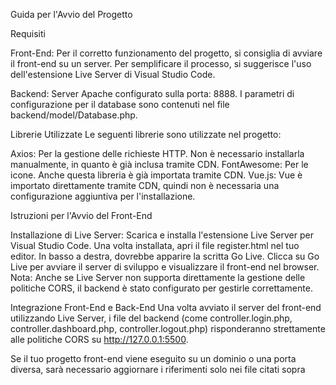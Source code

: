 Guida per l'Avvio del Progetto

Requisiti

Front-End:
Per il corretto funzionamento del progetto, si consiglia di avviare il front-end su un server. Per semplificare il processo, si suggerisce l'uso dell'estensione Live Server di Visual Studio Code.

Backend:
Server Apache configurato sulla porta: 8888.
I parametri di configurazione per il database sono contenuti nel file backend/model/Database.php.

Librerie Utilizzate
Le seguenti librerie sono utilizzate nel progetto:

Axios: Per la gestione delle richieste HTTP. Non è necessario installarla manualmente, in quanto è già inclusa tramite CDN.
FontAwesome: Per le icone. Anche questa libreria è già importata tramite CDN.
Vue.js: Vue è importato direttamente tramite CDN, quindi non è necessaria una configurazione aggiuntiva per l'installazione.

Istruzioni per l'Avvio del Front-End

Installazione di Live Server:
Scarica e installa l'estensione Live Server per Visual Studio Code.
Una volta installata, apri il file register.html nel tuo editor.
In basso a destra, dovrebbe apparire la scritta Go Live.
Clicca su Go Live per avviare il server di sviluppo e visualizzare il front-end nel browser.
Nota: Anche se Live Server non supporta direttamente la gestione delle politiche CORS, il backend è stato configurato per gestirle correttamente.

Integrazione Front-End e Back-End
Una volta avviato il server del front-end utilizzando Live Server, i file del backend (come controller.login.php, controller.dashboard.php, controller.logout.php) risponderanno strettamente alle politiche CORS su http://127.0.0.1:5500.

Se il tuo progetto front-end viene eseguito su un dominio o una porta diversa, sarà necessario aggiornare i riferimenti solo nei file citati sopra
